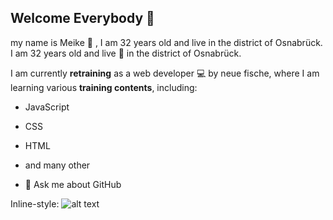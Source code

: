 ## Welcome Everybody 👋

my name is Meike :bee: , I am 32 years old and live in the district of Osnabrück.
 I am 32 years old and live :bee: in the district of Osnabrück.


I am currently **retraining** as a web developer :computer: by neue fische, where I am learning various **training contents**, including:

+ JavaScript

+ CSS

+ HTML 
+ and many other

+ :speech_balloon: Ask me about GitHub 


Inline-style: 
![alt text](Desktop/Bild.jpeg)
